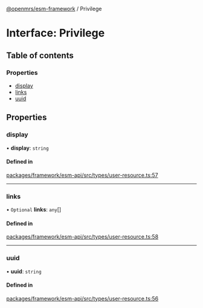 [@openmrs/esm-framework](../API.md) / Privilege

# Interface: Privilege

## Table of contents

### Properties

- [display](Privilege.md#display)
- [links](Privilege.md#links)
- [uuid](Privilege.md#uuid)

## Properties

### display

• **display**: `string`

#### Defined in

[packages/framework/esm-api/src/types/user-resource.ts:57](https://github.com/mccarthyaaron/openmrs-esm-core/blob/main/packages/framework/esm-api/src/types/user-resource.ts#L57)

___

### links

• `Optional` **links**: `any`[]

#### Defined in

[packages/framework/esm-api/src/types/user-resource.ts:58](https://github.com/mccarthyaaron/openmrs-esm-core/blob/main/packages/framework/esm-api/src/types/user-resource.ts#L58)

___

### uuid

• **uuid**: `string`

#### Defined in

[packages/framework/esm-api/src/types/user-resource.ts:56](https://github.com/mccarthyaaron/openmrs-esm-core/blob/main/packages/framework/esm-api/src/types/user-resource.ts#L56)
